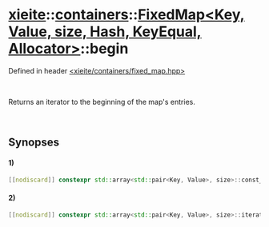 # [xieite](../../../../../../xieite.md)\:\:[containers](../../../../../../containers.md)\:\:[FixedMap<Key, Value, size, Hash, KeyEqual, Allocator>](../../../../fixed_map.md)\:\:begin
Defined in header [<xieite/containers/fixed_map.hpp>](../../../../../../../include/xieite/containers/fixed_map.hpp)

&nbsp;

Returns an iterator to the beginning of the map's entries.

&nbsp;

## Synopses
#### 1)
```cpp
[[nodiscard]] constexpr std::array<std::pair<Key, Value>, size>::const_iterator begin() const noexcept;
```
#### 2)
```cpp
[[nodiscard]] constexpr std::array<std::pair<Key, Value>, size>::iterator begin() noexcept;
```
